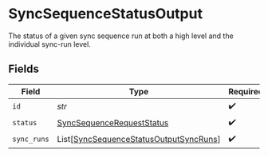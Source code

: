 # SyncSequenceStatusOutput

The status of a given sync sequence run at both a high level and the individual
sync-run level.


## Fields

| Field                                                                                             | Type                                                                                              | Required                                                                                          | Description                                                                                       |
| ------------------------------------------------------------------------------------------------- | ------------------------------------------------------------------------------------------------- | ------------------------------------------------------------------------------------------------- | ------------------------------------------------------------------------------------------------- |
| `id`                                                                                              | *str*                                                                                             | :heavy_check_mark:                                                                                | N/A                                                                                               |
| `status`                                                                                          | [SyncSequenceRequestStatus](../../models/shared/syncsequencerequeststatus.md)                     | :heavy_check_mark:                                                                                | N/A                                                                                               |
| `sync_runs`                                                                                       | List[[SyncSequenceStatusOutputSyncRuns](../../models/shared/syncsequencestatusoutputsyncruns.md)] | :heavy_check_mark:                                                                                | N/A                                                                                               |